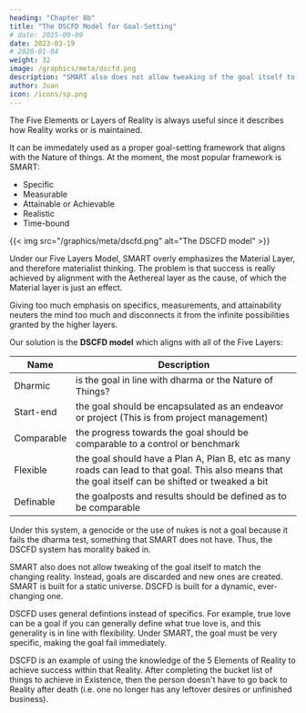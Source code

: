 ```yaml
---
heading: "Chapter 8b"
title: "The DSCFD Model for Goal-Setting"
# date: 2015-09-09
date: 2023-03-19
# 2020-01-04
weight: 32
image: /graphics/meta/dscfd.png
description: "SMART also does not allow tweaking of the goal itself to match the changing reality"
author: Juan
icon: /icons/sp.png
---
```




The Five Elements or Layers of Reality is always useful since it describes how Reality works or is maintained.   

It can be immedately used as a proper goal-setting framework that aligns with the Nature of things. At the moment, the most popular framework is SMART:

- Specific
- Measurable
- Attainable or Achievable
- Realistic
- Time-bound

{{< img src="/graphics/meta/dscfd.png" alt="The DSCFD model" >}}


Under our Five Layers Model, SMART overly emphasizes the Material Layer, and therefore materialist thinking. The problem is that success is really achieved by alignment with the Aethereal layer as the cause, of which the Material layer is just an effect.  

Giving too much emphasis on specifics, measurements, and attainability neuters the mind too much and disconnects it from the infinite possibilities granted by the higher layers. 

 <!-- which I equate to the Five Elements: Akasha(水), Vayu(木), Tejas(火), Jala(土), Pritvi(金). Science only knows 4 of the 5 as strong force, weak force, electromagnetism, and gravitation.  -->

Our solution is the **DSCFD model** which aligns with all of the Five Layers:

Name | Description
--- | ---
Dharmic | is the goal in line with dharma or the Nature of Things?
Start-end | the goal should be encapsulated as an endeavor or project (This is from project management)
Comparable | the progress towards the goal should be comparable to a control or benchmark
Flexible | the goal should have a Plan A, Plan B, etc as many roads can lead to that goal. This also means that the goal itself can be shifted or tweaked a bit
Definable | the goalposts and results should be defined as to be comparable 


Under this system, a genocide or the use of nukes is not a goal because it fails the dharma test, something that SMART does not have. Thus, the DSCFD system has morality baked in.

SMART also does not allow tweaking of the goal itself to match the changing reality. Instead, goals are discarded and new ones are created.  SMART is built for a static universe. DSCFD is built for a dynamic, ever-changing one. 

DSCFD uses general defintions instead of specifics. For example, true love can be a goal if you can generally define what true love is, and this generality is in line with flexibility. Under SMART, the goal must be very specific, making the goal fail immediately. 

DSCFD is an example of using the knowledge of the 5 Elements of Reality to achieve success within that Reality. After completing the bucket list of things to achieve in Existence, then the person doesn't have to go back to Reality after death (i.e. one no longer has any leftover desires or unfinished business).